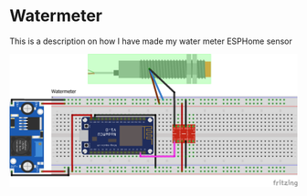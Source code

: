 # Watermeter
This is a description on how I have made my water meter ESPHome sensor

![alt text](./watermeter.png)
